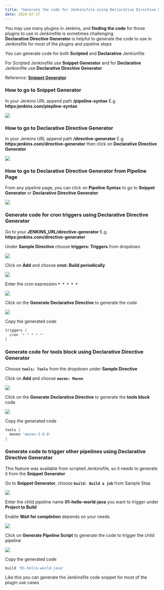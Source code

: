 ```yaml
---
title: "Generate the code for Jenkinsfile using Declarative Directive Generator"
date: 2024-07-27
---
```


You may use many plugins in Jenkins, and **finding the code** for those plugins to use in Jenkinsfile is sometimes challenging.  
**Declarative Directive Generator** is helpful to generate the code to use in Jenkinsfile for most of the plugins and pipeline steps

You can generate code for both **Scripted** and **Declarative** Jenkisnfile

For Scripted Jenkinsfile use **Snippet Generator** and for **Declarative** Jenkisnfile use **Declarative Directive Generator**

Reference: **[Snippet Generator](https://www.jenkins.io/doc/book/pipeline/getting-started/#snippet-generator)**

### How to go to Snippet Generator

In your Jenkins URL append path **/pipeline-syntax** E.g. **https:jenkins.com/piepline-syntax**

![](images/jenkins-snippet-generator-1024x343.png)

### How to go to **Declarative Directive Generator**

In your Jenkins URL append path **/directive-generator** E.g. **https:jenkins.com/directive-generator** then click on **Declarative Directive Generator**

![](images/jenkins-declarative-directive-generator-1024x385.png)

### How to go to Declarative Directive Generator from Pipeline Page

From any pipeline page, you can click on **Pipeline Syntax** to go to **Snippet Generator** or **Declarative Directive Generator**

![](images/jenkins-pipeline-syntax-1024x708.png)

### Generate code for cron triggers using Declarative Directive Generator

Go to your **JENKINS\_URL/directive-generator** E.g. **https:jenkins.com/directive-generator**

Under **Sample Directive** choose **triggers: Triggers** from dropdown

![](images/jenkins-ps-triggers-1024x494.png)

Click on **Add** and choose **cron: Build periodically**

![](images/jenkins-ps-triggers-cron-1024x518.png)

Enter the cron expression **`* * * * *`**

![](images/jenkins-ps-cron-expression-1024x755.png)

Click on the **Generate Declarative Directive** to generate the code

![](images/jenkins-ps-cron-generate-1024x662.png)

Copy the generated code

```groovy
triggers {
  cron '* * * * *'
}
```

### Generate code for tools block using Declarative Directive Generator

Choose **`tools: Tools`** from the dropdown under **Sample Directive**

Click on **Add** and choose **`maven: Maven`**

![](images/jenkins-ps-tools-1024x507.png)

Click on the **Generate Declarative Directive** to generate the **tools block** code

![](images/jenkins-ps-tools-generate-1024x771.png)

Copy the generated code

```groovy
tools {
  maven 'maven-3.8.8'
}
```

### Generate code to trigger other pipelines using Declarative Directive Generator

This feature was available from scripted Jenkinsfile, so it needs to generate it from the **Snippet Generator**

Go to **Snippet Generator**, choose **`build: Build a job`** from Sample Step

![](images/jenkins-ps-build-job-1024x522.png)

Enter the child pipeline name **01-hello-world-java** you want to trigger under **Project to Build**

Enable **Wait for completion** depends on your needs

![](images/jenkins-ps-build-job-name-1024x696.png)

Click on **Generate Pipeline Script** to generate the code to trigger the child pipeline

![](images/jenkins-ps-build-job-generate-1024x719.png)

Copy the generated code

```groovy
build '01-hello-world-java'
```

Like this you can generate the Jenkinsfile code snippet for most of the plugin use cases
